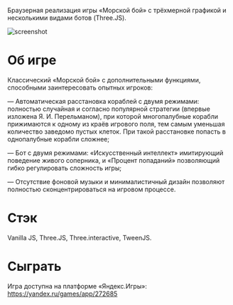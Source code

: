 Браузерная реализация игры «Морской бой» с трёхмерной графикой и несколькими видами ботов (Three.JS).

![screenshot](https://github.com/vivrepourvivre/battleship/assets/124511729/1edd06b8-1eb5-43b9-acfd-4c2839e2001b)

# Об игре

Классический «Морской бой» с дополнительными функциями, способными заинтересовать опытных игроков:

— Автоматическая расстановка кораблей с двумя режимами: полностью случайная и согласно популярной стратегии (впервые изложена Я. И. Перельманом), при которой многопалубные корабли прижимаются к одному из краёв игрового поля, тем самым уменьшая количество заведомо пустых клеток. При такой расстановке попасть в однопалубные корабли сложнее;

— Бот с двумя режимами: «Искусственный интеллект» имитирующий поведение живого соперника, и «Процент попаданий» позволяющий гибко регулировать сложность игры;

— Отсутствие фоновой музыки и минималистичный дизайн позволяют полностью сконцентрироваться на игровом процессе.

# Стэк

Vanilla JS, Three.JS, Three.interactive, TweenJS.

# Сыграть

Игра доступна на платформе «Яндекс.Игры»: https://yandex.ru/games/app/272685
